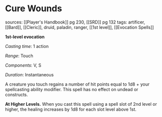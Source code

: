 # Cure Wounds
sources: [[Player's Handbook]] pg 230, [[SRD]] pg 132
tags: artificer, [[Bard]], [[Cleric]], druid, paladin, ranger, [[1st level]], [[Evocation Spells]]

**1st-level evocation**

*Casting time*: 1 action

*Range*: Touch

*Components*: V, S

*Duration*: Instantaneous

A creature you touch regains a number of hit points equal to 1d8 + your spellcasting ability modifier. This spell has no effect on undead or constructs.

**At Higher Levels.** When you cast this spell using a spell slot of 2nd level or higher, the healing increases by 1d8 for each slot level above 1st.
